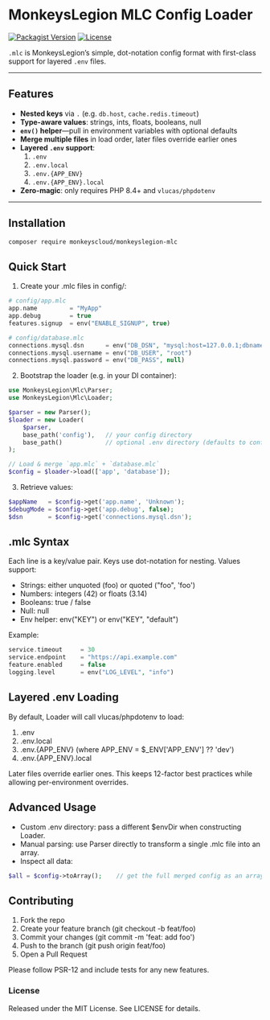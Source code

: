 # MonkeysLegion MLC Config Loader

[![Packagist Version](https://img.shields.io/packagist/v/monkeyscloud/monkeyslegion-mlc)](https://packagist.org/packages/monkeyscloud/monkeyslegion-mlc)
[![License](https://img.shields.io/packagist/l/monkeyscloud/monkeyslegion-mlc)](LICENSE)

`.mlc` is MonkeysLegion’s simple, dot-notation config format with first-class support for layered `.env` files.

---

## Features

- **Nested keys** via `.` (e.g. `db.host`, `cache.redis.timeout`)
- **Type-aware values**: strings, ints, floats, booleans, null
- **`env()` helper**—pull in environment variables with optional defaults
- **Merge multiple files** in load order, later files override earlier ones
- **Layered `.env` support**:
    1. `.env`
    2. `.env.local`
    3. `.env.{APP_ENV}`
    4. `.env.{APP_ENV}.local`
- **Zero-magic**: only requires PHP 8.4+ and `vlucas/phpdotenv`

---

## Installation

```bash
composer require monkeyscloud/monkeyslegion-mlc
```

## Quick Start
1.	Create your .mlc files in config/:
```php
# config/app.mlc
app.name         = "MyApp"
app.debug        = true
features.signup  = env("ENABLE_SIGNUP", true)
```
```php
# config/database.mlc
connections.mysql.dsn      = env("DB_DSN", "mysql:host=127.0.0.1;dbname=myapp")
connections.mysql.username = env("DB_USER", "root")
connections.mysql.password = env("DB_PASS", null)
```
2.	Bootstrap the loader (e.g. in your DI container):
```php
use MonkeysLegion\Mlc\Parser;
use MonkeysLegion\Mlc\Loader;

$parser = new Parser();
$loader = new Loader(
    $parser,
    base_path('config'),   // your config directory
    base_path()            // optional .env directory (defaults to config/)
);

// Load & merge `app.mlc` + `database.mlc`
$config = $loader->load(['app', 'database']);
```
3.	Retrieve values:
```php
$appName   = $config->get('app.name', 'Unknown');
$debugMode = $config->get('app.debug', false);
$dsn       = $config->get('connections.mysql.dsn');
```

## .mlc Syntax
Each line is a key/value pair. Keys use dot-notation for nesting. Values support:
- Strings: either unquoted (foo) or quoted ("foo", 'foo')
- Numbers: integers (42) or floats (3.14)
- Booleans: true / false
- Null: null
- Env helper: env("KEY") or env("KEY", "default")

Example:
```php
service.timeout     = 30
service.endpoint    = "https://api.example.com"
feature.enabled     = false
logging.level       = env("LOG_LEVEL", "info")
```

## Layered .env Loading
By default, Loader will call vlucas/phpdotenv to load:
1.	.env
2.	.env.local
3.	.env.{APP_ENV}  (where APP_ENV = $_ENV['APP_ENV'] ?? 'dev')
4.	.env.{APP_ENV}.local

Later files override earlier ones. This keeps 12-factor best practices while allowing per-environment overrides.

## Advanced Usage
- Custom .env directory: pass a different $envDir when constructing Loader.
- Manual parsing: use Parser directly to transform a single .mlc file into an array.
- Inspect all data:
```php
$all = $config->toArray();    // get the full merged config as an array
```
## Contributing
1.	Fork the repo
2.	Create your feature branch (git checkout -b feat/foo)
3.	Commit your changes (git commit -m 'feat: add foo')
4.	Push to the branch (git push origin feat/foo)
5.	Open a Pull Request

Please follow PSR-12 and include tests for any new features.

### License

Released under the MIT License.
See LICENSE for details.